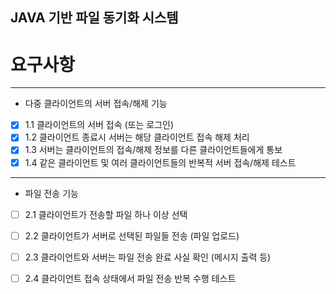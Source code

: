 ## JAVA 기반 파일 동기화 시스템

# 요구사항

---

- 다중 클라이언트의 서버 접속/해제 기능
- [x]  1.1 클라이언트의 서버 접속 (또는 로그인)
- [x]  1.2 클라이언트 종료시 서버는 해당 클라이언트 접속 해제 처리
- [x]  1.3 서버는 클라이언트의 접속/해제 정보를 다른 클라이언트들에게 통보
- [x]  1.4 같은 클라이언트 및 여러 클라이언트들의 반복적 서버 접속/해제 테스트

---

- 파일 전송 기능
- [ ]  2.1 클라이언트가 전송할 파일 하나 이상 선택
- [ ]  2.2 클라이언트가 서버로 선택된 파일들 전송 (파일 업로드)
- [ ]  2.3 클라이언트와 서버는 파일 전송 완료 사실 확인 (메시지 출력 등)
- [ ]  2.4 클라이언트 접속 상태에서 파일 전송 반복 수행 테스트


